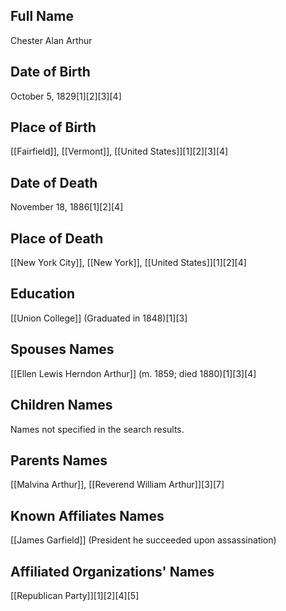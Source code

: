 ## Full Name
Chester Alan Arthur

## Date of Birth
October 5, 1829[1][2][3][4]

## Place of Birth
[[Fairfield]], [[Vermont]], [[United States]][1][2][3][4]

## Date of Death
November 18, 1886[1][2][4]

## Place of Death
[[New York City]], [[New York]], [[United States]][1][2][4]

## Education
[[Union College]] (Graduated in 1848)[1][3]

## Spouses Names
[[Ellen Lewis Herndon Arthur]] (m. 1859; died 1880)[1][3][4]

## Children Names
Names not specified in the search results.

## Parents Names
[[Malvina Arthur]], [[Reverend William Arthur]][3][7]

## Known Affiliates Names
[[James Garfield]] (President he succeeded upon assassination)

## Affiliated Organizations' Names
[[Republican Party]][1][2][4][5]

